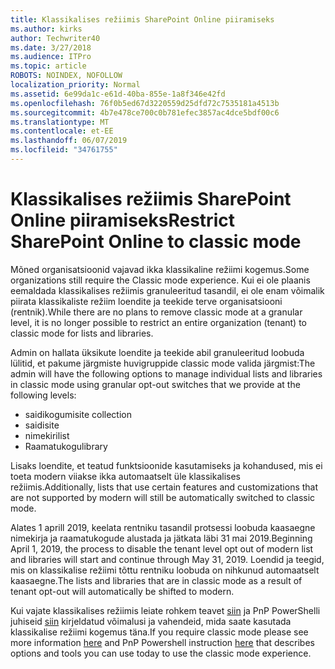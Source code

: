 ```yaml
---
title: Klassikalises režiimis SharePoint Online piiramiseks
ms.author: kirks
author: Techwriter40
ms.date: 3/27/2018
ms.audience: ITPro
ms.topic: article
ROBOTS: NOINDEX, NOFOLLOW
localization_priority: Normal
ms.assetid: 6e99da1c-e61d-40ba-855e-1a8f346e42fd
ms.openlocfilehash: 76f0b5ed67d3220559d25dfd72c7535181a4513b
ms.sourcegitcommit: 4b7e478ce700c0b781efec3857ac4dce5bdf00c6
ms.translationtype: MT
ms.contentlocale: et-EE
ms.lasthandoff: 06/07/2019
ms.locfileid: "34761755"
---
```

# <a name="restrict-sharepoint-online-to-classic-mode"></a><span data-ttu-id="a52ba-102">Klassikalises režiimis SharePoint Online piiramiseks</span><span class="sxs-lookup"><span data-stu-id="a52ba-102">Restrict SharePoint Online to classic mode</span></span>

<span data-ttu-id="a52ba-103">Mõned organisatsioonid vajavad ikka klassikaline režiimi kogemus.</span><span class="sxs-lookup"><span data-stu-id="a52ba-103">Some organizations still require the Classic mode experience.</span></span> <span data-ttu-id="a52ba-104">Kui ei ole plaanis eemaldada klassikalises režiimis granuleeritud tasandil, ei ole enam võimalik piirata klassikaliste režiim loendite ja teekide terve organisatsiooni (rentnik).</span><span class="sxs-lookup"><span data-stu-id="a52ba-104">While there are no plans to remove classic mode at a granular level, it is no longer possible to restrict an entire organization (tenant) to classic mode for lists and libraries.</span></span>

<span data-ttu-id="a52ba-105">Admin on hallata üksikute loendite ja teekide abil granuleeritud loobuda lülitid, et pakume järgmiste huvigruppide classic mode valida järgmist:</span><span class="sxs-lookup"><span data-stu-id="a52ba-105">The admin will have the following options to manage individual lists and libraries in classic mode using granular opt-out switches that we provide at the following levels:</span></span>

- <span data-ttu-id="a52ba-106">saidikogumi</span><span class="sxs-lookup"><span data-stu-id="a52ba-106">site collection</span></span>
- <span data-ttu-id="a52ba-107">saidi</span><span class="sxs-lookup"><span data-stu-id="a52ba-107">site</span></span>
- <span data-ttu-id="a52ba-108">nimekiri</span><span class="sxs-lookup"><span data-stu-id="a52ba-108">list</span></span>
- <span data-ttu-id="a52ba-109">Raamatukogu</span><span class="sxs-lookup"><span data-stu-id="a52ba-109">library</span></span>

<span data-ttu-id="a52ba-110">Lisaks loendite, et teatud funktsioonide kasutamiseks ja kohandused, mis ei toeta modern viiakse ikka automaatselt üle klassikalises režiimis.</span><span class="sxs-lookup"><span data-stu-id="a52ba-110">Additionally, lists that use certain features and customizations that are not supported by modern will still be automatically switched to classic mode.</span></span>

<span data-ttu-id="a52ba-111">Alates 1 aprill 2019, keelata rentniku tasandil protsessi loobuda kaasaegne nimekirja ja raamatukogude alustada ja jätkata läbi 31 mai 2019.</span><span class="sxs-lookup"><span data-stu-id="a52ba-111">Beginning April 1, 2019, the process to disable the tenant level opt out of modern list and libraries will start and continue through May 31, 2019.</span></span>  <span data-ttu-id="a52ba-112">Loendid ja teegid, mis on klassikalise režiimi tõttu rentniku loobuda on nihkunud automaatselt kaasaegne.</span><span class="sxs-lookup"><span data-stu-id="a52ba-112">The lists and libraries that are in classic mode as a result of tenant opt-out will automatically be shifted to modern.</span></span>

<span data-ttu-id="a52ba-113">Kui vajate klassikalises režiimis leiate rohkem teavet [siin](https://techcommunity.microsoft.com/t5/Microsoft-SharePoint-Blog/Delivering-SharePoint-modern-experiences/ba-p/315023) ja PnP PowerShelli juhiseid [siin](https://docs.microsoft.com/sharepoint/dev/transform/modernize-userinterface-lists-and-libraries-optout) kirjeldatud võimalusi ja vahendeid, mida saate kasutada klassikalise režiimi kogemus täna.</span><span class="sxs-lookup"><span data-stu-id="a52ba-113">If you require classic mode please see more information [here](https://techcommunity.microsoft.com/t5/Microsoft-SharePoint-Blog/Delivering-SharePoint-modern-experiences/ba-p/315023) and PnP Powershell instruction [here](https://docs.microsoft.com/sharepoint/dev/transform/modernize-userinterface-lists-and-libraries-optout) that describes options and tools you can use today to use the classic mode experience.</span></span>
